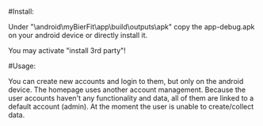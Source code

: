 #Install:

Under "\android\myBierFit\app\build\outputs\apk" copy the app-debug.apk on your
android device or directly install it.

You may activate "install 3rd party"!

#Usage:

You can create new accounts and login to them, but only on the android device. The homepage
uses another account management. Because the user accounts haven't any functionality and data,
all of them are linked to a default account (admin). At the moment the user is
unable to create/collect data.

